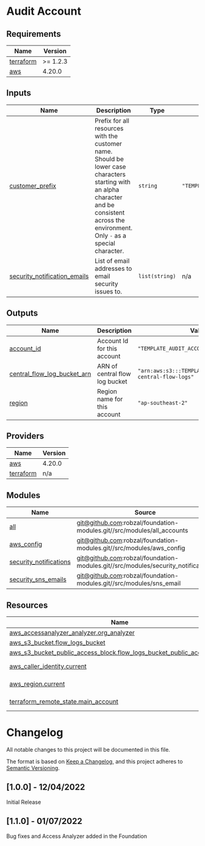 
# Audit Account
## Requirements

| Name | Version |
|------|---------|
| <a name="requirement_terraform"></a> [terraform](#requirement\_terraform) | >= 1.2.3 |
| <a name="requirement_aws"></a> [aws](#requirement\_aws) | 4.20.0 |
## Inputs

| Name | Description | Type | Default | Required |
|------|-------------|------|---------|:--------:|
| <a name="input_customer_prefix"></a> [customer\_prefix](#input\_customer\_prefix) | Prefix for all resources with the customer name. Should be lower case characters starting with an alpha character and be consistent across the environment. Only `-` as a special character. | `string` | `"TEMPLATE_CUSTOMER_PREFIX"` | no |
| <a name="input_security_notification_emails"></a> [security\_notification\_emails](#input\_security\_notification\_emails) | List of email addresses to email security issues to. | `list(string)` | n/a | yes |
## Outputs

| Name | Description | Value | Sensitive |
|------|-------------|-------|:---------:|
| <a name="output_account_id"></a> [account\_id](#output\_account\_id) | Account Id for this account | `"TEMPLATE_AUDIT_ACCOUNT"` | no |
| <a name="output_central_flow_log_bucket_arn"></a> [central\_flow\_log\_bucket\_arn](#output\_central\_flow\_log\_bucket\_arn) | ARN of central flow log bucket | `"arn:aws:s3:::TEMPLATE_CUSTOMER_PREFIX-central-flow-logs"` | no |
| <a name="output_region"></a> [region](#output\_region) | Region name for this account | `"ap-southeast-2"` | no |
## Providers

| Name | Version |
|------|---------|
| <a name="provider_aws"></a> [aws](#provider\_aws) | 4.20.0 |
| <a name="provider_terraform"></a> [terraform](#provider\_terraform) | n/a |
## Modules

| Name | Source | Version |
|------|--------|---------|
| <a name="module_all"></a> [all](#module\_all) | git@github.com:robzal/foundation-modules.git//src/modules/all_accounts | latest |
| <a name="module_aws_config"></a> [aws\_config](#module\_aws\_config) | git@github.com:robzal/foundation-modules.git//src/modules/aws_config | latest |
| <a name="module_security_notifications"></a> [security\_notifications](#module\_security\_notifications) | git@github.com:robzal/foundation-modules.git//src/modules/security_notifications | latest |
| <a name="module_security_sns_emails"></a> [security\_sns\_emails](#module\_security\_sns\_emails) | git@github.com:robzal/foundation-modules.git//src/modules/sns_email | latest |
## Resources

| Name | Type |
|------|------|
| [aws_accessanalyzer_analyzer.org_analyzer](https://registry.terraform.io/providers/hashicorp/aws/4.20.0/docs/resources/accessanalyzer_analyzer) | resource |
| [aws_s3_bucket.flow_logs_bucket](https://registry.terraform.io/providers/hashicorp/aws/4.20.0/docs/resources/s3_bucket) | resource |
| [aws_s3_bucket_public_access_block.flow_logs_bucket_public_access_block](https://registry.terraform.io/providers/hashicorp/aws/4.20.0/docs/resources/s3_bucket_public_access_block) | resource |
| [aws_caller_identity.current](https://registry.terraform.io/providers/hashicorp/aws/4.20.0/docs/data-sources/caller_identity) | data source |
| [aws_region.current](https://registry.terraform.io/providers/hashicorp/aws/4.20.0/docs/data-sources/region) | data source |
| [terraform_remote_state.main_account](https://registry.terraform.io/providers/hashicorp/terraform/latest/docs/data-sources/remote_state) | data source |
# Changelog
All notable changes to this project will be documented in this file.

The format is based on [Keep a Changelog](https://keepachangelog.com/en/1.0.0/),
and this project adheres to [Semantic Versioning](https://semver.org/spec/v2.0.0.html).

## [1.0.0] - 12/04/2022
Initial Release

## [1.1.0] - 01/07/2022
Bug fixes and Access Analyzer added in the Foundation


